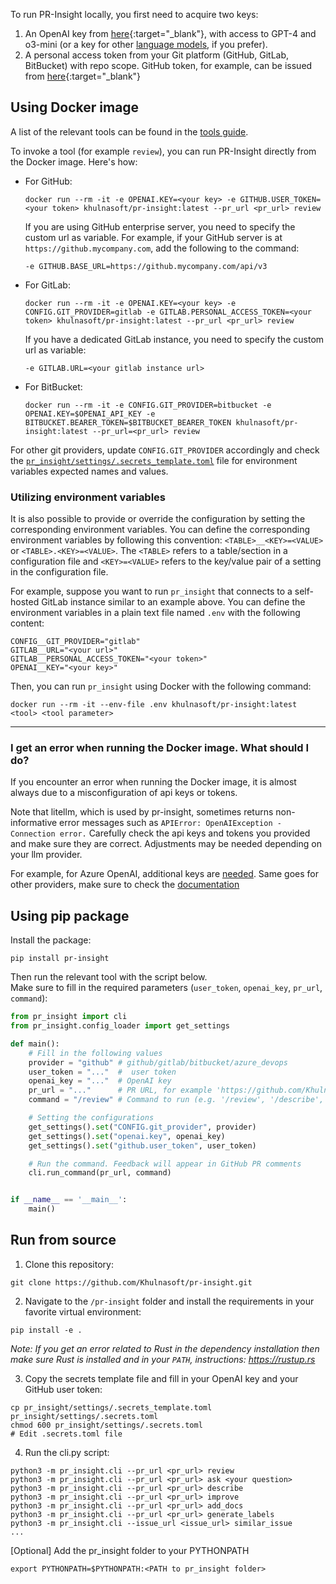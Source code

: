 To run PR-Insight locally, you first need to acquire two keys:

1. An OpenAI key from [here](https://platform.openai.com/api-keys){:target="_blank"}, with access to GPT-4 and o3-mini (or a key for other [language models](https://pr-insight-docs.khulnasoft.com/usage-guide/changing_a_model/), if you prefer).
2. A personal access token from your Git platform (GitHub, GitLab, BitBucket) with repo scope. GitHub token, for example, can be issued from [here](https://github.com/settings/tokens){:target="_blank"}


## Using Docker image

A list of the relevant tools can be found in the [tools guide](../tools/ask.md).

To invoke a tool (for example `review`), you can run PR-Insight directly from the Docker image. Here's how:

- For GitHub:
    ```
    docker run --rm -it -e OPENAI.KEY=<your key> -e GITHUB.USER_TOKEN=<your token> khulnasoft/pr-insight:latest --pr_url <pr_url> review
    ```
    If you are using GitHub enterprise server, you need to specify the custom url as variable.
    For example, if your GitHub server is at `https://github.mycompany.com`, add the following to the command:
    ```
    -e GITHUB.BASE_URL=https://github.mycompany.com/api/v3
    ```

- For GitLab:
    ```
    docker run --rm -it -e OPENAI.KEY=<your key> -e CONFIG.GIT_PROVIDER=gitlab -e GITLAB.PERSONAL_ACCESS_TOKEN=<your token> khulnasoft/pr-insight:latest --pr_url <pr_url> review
    ```

    If you have a dedicated GitLab instance, you need to specify the custom url as variable:
    ```
    -e GITLAB.URL=<your gitlab instance url>
    ```

- For BitBucket:
    ```
    docker run --rm -it -e CONFIG.GIT_PROVIDER=bitbucket -e OPENAI.KEY=$OPENAI_API_KEY -e BITBUCKET.BEARER_TOKEN=$BITBUCKET_BEARER_TOKEN khulnasoft/pr-insight:latest --pr_url=<pr_url> review
    ```

For other git providers, update `CONFIG.GIT_PROVIDER` accordingly and check the [`pr_insight/settings/.secrets_template.toml`](https://github.com/Khulnasoft/pr-insight/blob/main/pr_insight/settings/.secrets_template.toml) file for environment variables expected names and values.

### Utilizing environment variables

It is also possible to provide or override the configuration by setting the corresponding environment variables.
You can define the corresponding environment variables by following this convention: `<TABLE>__<KEY>=<VALUE>` or `<TABLE>.<KEY>=<VALUE>`.
The `<TABLE>` refers to a table/section in a configuration file and `<KEY>=<VALUE>` refers to the key/value pair of a setting in the configuration file.

For example, suppose you want to run `pr_insight` that connects to a self-hosted GitLab instance similar to an example above.
You can define the environment variables in a plain text file named `.env` with the following content:

```
CONFIG__GIT_PROVIDER="gitlab"
GITLAB__URL="<your url>"
GITLAB__PERSONAL_ACCESS_TOKEN="<your token>"
OPENAI__KEY="<your key>"
```

Then, you can run `pr_insight` using Docker with the following command:

```shell
docker run --rm -it --env-file .env khulnasoft/pr-insight:latest <tool> <tool parameter>
```

---

### I get an error when running the Docker image. What should I do?

If you encounter an error when running the Docker image, it is almost always due to a misconfiguration of api keys or tokens.

Note that litellm, which is used by pr-insight, sometimes returns non-informative error messages such as `APIError: OpenAIException - Connection error.`
Carefully check the api keys and tokens you provided and make sure they are correct.
Adjustments may be needed depending on your llm provider.

For example, for Azure OpenAI, additional keys are [needed](https://pr-insight-docs.khulnasoft.com/usage-guide/changing_a_model/#azure).
Same goes for other providers, make sure to check the [documentation](https://pr-insight-docs.khulnasoft.com/usage-guide/changing_a_model/#changing-a-model)

## Using pip package

Install the package:

```
pip install pr-insight
```

Then run the relevant tool with the script below.
<br>
Make sure to fill in the required parameters (`user_token`, `openai_key`, `pr_url`, `command`):

```python
from pr_insight import cli
from pr_insight.config_loader import get_settings

def main():
    # Fill in the following values
    provider = "github" # github/gitlab/bitbucket/azure_devops
    user_token = "..."  #  user token
    openai_key = "..."  # OpenAI key
    pr_url = "..."      # PR URL, for example 'https://github.com/Khulnasoft/pr-insight/pull/809'
    command = "/review" # Command to run (e.g. '/review', '/describe', '/ask="What is the purpose of this PR?"', ...)

    # Setting the configurations
    get_settings().set("CONFIG.git_provider", provider)
    get_settings().set("openai.key", openai_key)
    get_settings().set("github.user_token", user_token)

    # Run the command. Feedback will appear in GitHub PR comments
    cli.run_command(pr_url, command)


if __name__ == '__main__':
    main()
```


## Run from source

1. Clone this repository:

```
git clone https://github.com/Khulnasoft/pr-insight.git
```

2. Navigate to the `/pr-insight` folder and install the requirements in your favorite virtual environment:

```
pip install -e .
```

*Note: If you get an error related to Rust in the dependency installation then make sure Rust is installed and in your `PATH`, instructions: https://rustup.rs*

3. Copy the secrets template file and fill in your OpenAI key and your GitHub user token:

```
cp pr_insight/settings/.secrets_template.toml pr_insight/settings/.secrets.toml
chmod 600 pr_insight/settings/.secrets.toml
# Edit .secrets.toml file
```

4. Run the cli.py script:

```
python3 -m pr_insight.cli --pr_url <pr_url> review
python3 -m pr_insight.cli --pr_url <pr_url> ask <your question>
python3 -m pr_insight.cli --pr_url <pr_url> describe
python3 -m pr_insight.cli --pr_url <pr_url> improve
python3 -m pr_insight.cli --pr_url <pr_url> add_docs
python3 -m pr_insight.cli --pr_url <pr_url> generate_labels
python3 -m pr_insight.cli --issue_url <issue_url> similar_issue
...
```

[Optional] Add the pr_insight folder to your PYTHONPATH
```
export PYTHONPATH=$PYTHONPATH:<PATH to pr_insight folder>
```
